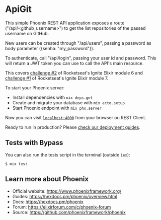 # ApiGit

This simple Phoenix REST API application exposes a route ("/api/<github_username>") to get the list repositories of the passed username on GitHub.

New users can be created through "/api/users", passing a password as body parameter ({senha: "my_password"}).

To authenticate, call "/api/login", passing your user id and password. This will return a JWT token you can use to call the API's main resource.

This covers [challenge #2](https://www.notion.so/Desafio-02-Testando-requisi-es-com-bypass-e67ba498dee64089ac32e872812d20f6) of Rocketseat's Ignite Elixir module 6 and [challenge #1](https://www.notion.so/Desafio-01-Autentica-o-JWT-5c2fd6b53afb41b8b9f053deedecdf2f) of Rocketseat's Ignite Elixir module 7.

To start your Phoenix server:

  * Install dependencies with `mix deps.get`
  * Create and migrate your database with `mix ecto.setup`
  * Start Phoenix endpoint with `mix phx.server`

Now you can visit [`localhost:4000`](http://localhost:4000) from your browser ou REST Client.

Ready to run in production? Please [check our deployment guides](https://hexdocs.pm/phoenix/deployment.html).

## Tests with Bypass

You can also run the tests script in the terminal (outside `iex`):

```shell
$ mix test
```

## Learn more about Phoenix

  * Official website: https://www.phoenixframework.org/
  * Guides: https://hexdocs.pm/phoenix/overview.html
  * Docs: https://hexdocs.pm/phoenix
  * Forum: https://elixirforum.com/c/phoenix-forum
  * Source: https://github.com/phoenixframework/phoenix

